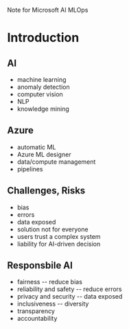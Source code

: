 
Note for Microsoft AI MLOps

# Introduction
## AI 
* machine learning
* anomaly detection
* computer vision
* NLP
* knowledge mining
## Azure
* automatic ML
* Azure ML designer
* data/compute management
* pipelines

## Challenges, Risks
* bias
* errors
* data exposed
* solution not for everyone
* users trust a complex system
* liability for AI-driven decision

## Responsbile AI
* fairness -- reduce bias
* reliability and safety -- reduce errors
* privacy and security -- data exposed
* inclusiveness -- diversity
* transparency
* accountability
